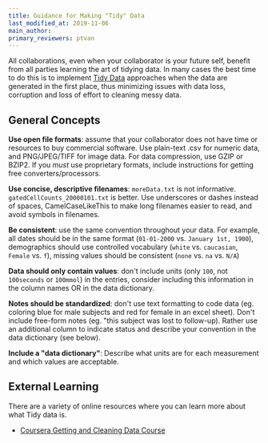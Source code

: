 ```yaml
---
title: Guidance for Making "Tidy" Data
last_modified_at: 2019-11-06
main_author:
primary_reviewers: ptvan
---
```

All collaborations, even when your collaborator is your future self, benefit from all parties learning the art of tidying data.  In many cases the best time to do this is to implement [Tidy Data](http://vita.had.co.nz/papers/tidy-data.html) approaches when the data are generated in the first place, thus minimizing issues with data loss, corruption and loss of effort to cleaning messy data.

## General Concepts
**Use open file formats**: assume that your collaborator does not have time or resources to buy commercial software. Use plain-text .csv for numeric data, and PNG/JPEG/TIFF for image data. For data compression, use GZIP or BZIP2. If you *must* use proprietary formats, include instructions for getting free converters/processors.

**Use concise, descriptive filenames**: `moreData.txt` is not informative. `gatedCellCounts_20000101.txt` is better. Use underscores or dashes instead of spaces, CamelCaseLikeThis to make long filenames easier to read, and avoid symbols in filenames.

**Be consistent**: use the same convention throughout your data. For example, all dates should be in the same format (`01-01-2000` vs. `January 1st, 1900`), demographics should use controlled vocabulary (`white` vs. `caucasian`, `Female` vs. `f`), missing values should be consistent (`none` vs. `na` vs. `N/A`)

**Data should only contain values**: don't include units (only `100`, not `100seconds` or `100mmol`) in the entries, consider including this information in the column names OR in the data dictionary.

**Notes should be standardized**: don't use text formatting to code data (eg. coloring blue for male subjects and red for female in an excel sheet). Don't include free-form notes (eg. "this subject was lost to follow-up). Rather use an additional column to indicate status and describe your convention in the data dictionary (see below).

**Include a "data dictionary"**:  Describe what units are for each measurement and which values are acceptable. 

## External Learning
There are a variety of online resources where you can learn more about what Tidy data is.  
- [Coursera Getting and Cleaning Data Course](https://www.coursera.org/learn/data-cleaning)
